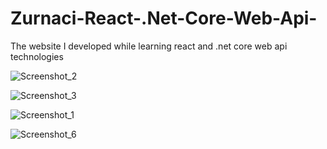 # Zurnaci-React-.Net-Core-Web-Api-
The website I developed while learning react and .net core web api technologies

![Screenshot_2](https://github.com/user-attachments/assets/c3a3a212-a7a9-4430-a6fa-9fe0b089a586)


![Screenshot_3](https://github.com/user-attachments/assets/8619f768-1bd0-443c-a7c8-801551933830)


![Screenshot_1](https://github.com/user-attachments/assets/3011e7aa-d92b-4c65-8c97-1e6e7dd03340)



![Screenshot_6](https://github.com/user-attachments/assets/2a689bca-8f6c-4b3b-a395-8069ca6ab07c)
